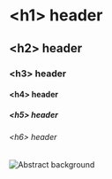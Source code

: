 # \<h1\> header
## \<h2\> header
### \<h3\> header
#### \<h4\> header
##### \<h5\> header
###### \<h6\> header

![Abstract background](https://cdn.pixabay.com/photo/2016/10/29/20/39/abstract-1781479_1280.png)
